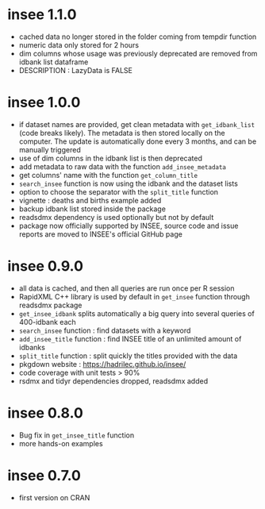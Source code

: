 # insee 1.1.0

* cached data no longer stored in the folder coming from tempdir function
* numeric data only stored for 2 hours
* dim columns whose usage was previously deprecated are removed from idbank list dataframe 
* DESCRIPTION : LazyData is FALSE

# insee 1.0.0

* if dataset names are provided, get clean metadata with `get_idbank_list` (code breaks likely). The metadata is then stored locally on the computer. The update is automatically done every 3 months, and can be manually triggered
* use of dim columns in the idbank list is then deprecated
* add metadata to raw data with the function `add_insee_metadata`
* get columns' name with the function `get_column_title`
* `search_insee` function is now using the idbank and the dataset lists
* option to choose the separator with the `split_title` function
* vignette : deaths and births example added
* backup idbank list stored inside the package
* readsdmx dependency is used optionally but not by default
* package now officially supported by INSEE, source code and issue reports are moved to INSEE's official GitHub page

# insee 0.9.0

* all data is cached, and then all queries are run once per R session
* RapidXML C++ library is used by default in `get_insee` function through readsdmx package
* `get_insee_idbank` splits automatically a big query into several queries of 400-idbank each
* `search_insee` function : find datasets with a keyword
* `add_insee_title` function : find INSEE title of an unlimited amount of idbanks
* `split_title` function : split quickly the titles provided with the data
* pkgdown website : https://hadrilec.github.io/insee/
* code coverage with unit tests > 90%
* rsdmx and tidyr dependencies dropped, readsdmx added

# insee 0.8.0

* Bug fix in `get_insee_title` function
* more hands-on examples 

# insee 0.7.0

* first version on CRAN

